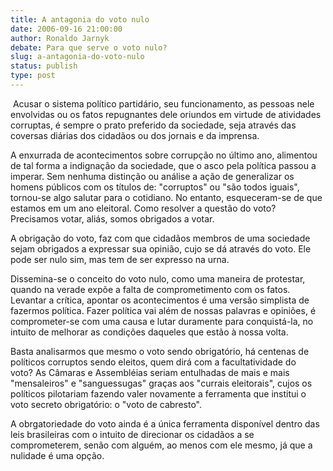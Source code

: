 ```yaml
---
title: A antagonia do voto nulo
date: 2006-09-16 21:00:00
author: Ronaldo Jarnyk
debate: Para que serve o voto nulo?
slug: a-antagonia-do-voto-nulo
status: publish 
type: post
---
```


 Acusar o sistema político partidário, seu funcionamento, as pessoas nele envolvidas ou os fatos repugnantes dele oriundos em virtude de atividades corruptas, é sempre o prato preferido da sociedade, seja através das coversas diárias dos cidadãos ou dos jornais e da imprensa.


A enxurrada de acontecimentos sobre corrupção no último ano, alimentou de tal forma a indignação da sociedade, que o asco pela política passou a imperar. Sem nenhuma distinção ou análise a ação de generalizar os homens públicos com os títulos de: "corruptos" ou "são todos iguais", tornou-se algo salutar para o cotidiano. No entanto, esqueceram-se de que estamos em um ano eleitoral. Como resolver a questão do voto? Precisamos votar, aliás, somos obrigados a votar.


A obrigação do voto, faz com que cidadãos membros de uma sociedade sejam obrigados a expressar sua opinião, cujo se dá através do voto. Ele pode ser nulo sim, mas tem de ser expresso na urna.


Dissemina-se o conceito do voto nulo, como uma maneira de protestar, quando na verade expõe a falta de comprometimento com os fatos. Levantar a crítica, apontar os acontecimentos é uma versão simplista de fazermos política. Fazer política vai além de nossas palavras e opiniões, é comprometer-se com uma causa e lutar duramente para conquistá-la, no intuito de melhorar as condições daqueles que estão à nossa volta.


Basta analisarmos que mesmo o voto sendo obrigatório, há centenas de políticos corruptos sendo eleitos, quem dirá com a facultatividade do voto? As Câmaras e Assembléias seriam entulhadas de mais e mais "mensaleiros" e "sanguessugas" graças aos "currais eleitorais", cujos os políticos pilotariam fazendo valer novamente a ferramenta que institui o voto secreto obrigatório: o "voto de cabresto".


A obrgatoriedade do voto ainda é a única ferramenta disponível dentro das leis brasileiras com o intuito de direcionar os cidadãos a se comprometerem, senão com alguém, ao menos com ele mesmo, já que a nulidade é uma opção.


